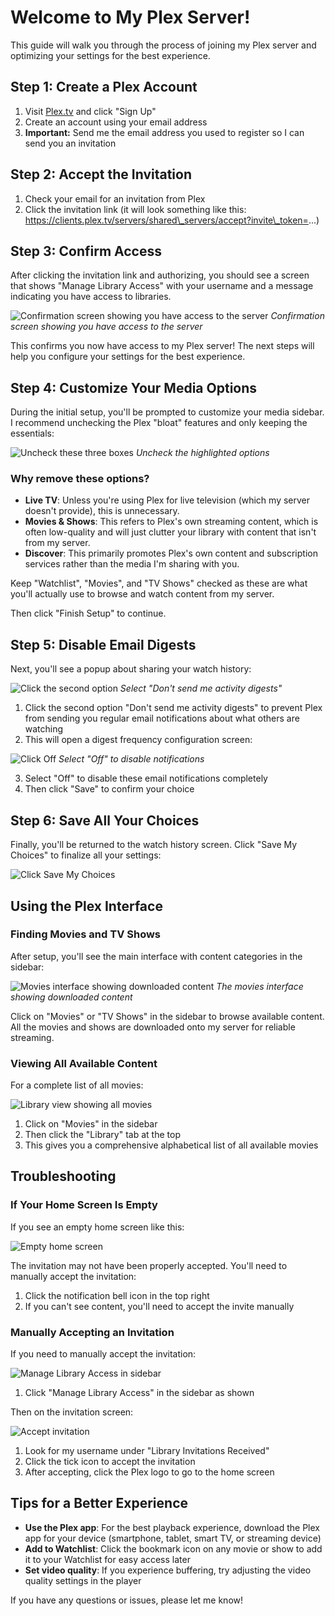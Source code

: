 # Welcome to My Plex Server!

This guide will walk you through the process of joining my Plex server and
optimizing your settings for the best experience.

## Step 1: Create a Plex Account

1. Visit [Plex.tv](https://www.plex.tv/) and click "Sign Up"
2. Create an account using your email address
3. **Important:** Send me the email address you used to register so I can send
   you an invitation

## Step 2: Accept the Invitation

1. Check your email for an invitation from Plex
2. Click the invitation link (it will look something like this:
   https://clients.plex.tv/servers/shared\_servers/accept?invite\_token=...)

## Step 3: Confirm Access

After clicking the invitation link and authorizing, you should see a screen that
shows "Manage Library Access" with your username and a message indicating you
have access to libraries.

![Confirmation screen showing you have access to the server](./images/plex_1.png)
_Confirmation screen showing you have access to the server_

This confirms you now have access to my Plex server\! The next steps will help
you configure your settings for the best experience.

## Step 4: Customize Your Media Options

During the initial setup, you'll be prompted to customize your media sidebar. I
recommend unchecking the Plex "bloat" features and only keeping the essentials:

![Uncheck these three boxes](./images/plex_2.png) _Uncheck the highlighted
options_

### Why remove these options?

- **Live TV**: Unless you're using Plex for live television (which my server
  doesn't provide), this is unnecessary.
- **Movies & Shows**: This refers to Plex's own streaming content, which is
  often low-quality and will just clutter your library with content that isn't
  from my server.
- **Discover**: This primarily promotes Plex's own content and subscription
  services rather than the media I'm sharing with you.

Keep "Watchlist", "Movies", and "TV Shows" checked as these are what you'll
actually use to browse and watch content from my server.

Then click "Finish Setup" to continue.

## Step 5: Disable Email Digests

Next, you'll see a popup about sharing your watch history:

![Click the second option](./images/plex_3.jpeg) _Select "Don't send me activity
digests"_

1. Click the second option "Don't send me activity digests" to prevent Plex from
   sending you regular email notifications about what others are watching
2. This will open a digest frequency configuration screen:

![Click Off](./images/plex_4.png) _Select "Off" to disable notifications_

3. Select "Off" to disable these email notifications completely
4. Then click "Save" to confirm your choice

## Step 6: Save All Your Choices

Finally, you'll be returned to the watch history screen. Click "Save My Choices"
to finalize all your settings:

![Click Save My Choices](./images/plex_5.jpeg)

## Using the Plex Interface

### Finding Movies and TV Shows

After setup, you'll see the main interface with content categories in the
sidebar:

![Movies interface showing downloaded content](./images/plex_6.png) _The movies
interface showing downloaded content_

Click on "Movies" or "TV Shows" in the sidebar to browse available content. All
the movies and shows are downloaded onto my server for reliable streaming.

### Viewing All Available Content

For a complete list of all movies:

![Library view showing all movies](./images/plex_7.png)

1. Click on "Movies" in the sidebar
2. Then click the "Library" tab at the top
3. This gives you a comprehensive alphabetical list of all available movies

## Troubleshooting

### If Your Home Screen Is Empty

If you see an empty home screen like this:

![Empty home screen](./images/plex_8.png)

The invitation may not have been properly accepted. You'll need to manually
accept the invitation:

1. Click the notification bell icon in the top right
2. If you can't see content, you'll need to accept the invite manually

### Manually Accepting an Invitation

If you need to manually accept the invitation:

![Manage Library Access in sidebar](./images/plex_9.png)

1. Click "Manage Library Access" in the sidebar as shown

Then on the invitation screen:

![Accept invitation](./images/plex_10.png)

1. Look for my username under "Library Invitations Received"
2. Click the tick icon to accept the invitation
3. After accepting, click the Plex logo to go to the home screen

## Tips for a Better Experience

- **Use the Plex app**: For the best playback experience, download the Plex app
  for your device (smartphone, tablet, smart TV, or streaming device)
- **Add to Watchlist**: Click the bookmark icon on any movie or show to add it
  to your Watchlist for easy access later
- **Set video quality**: If you experience buffering, try adjusting the video
  quality settings in the player

If you have any questions or issues, please let me know\!
